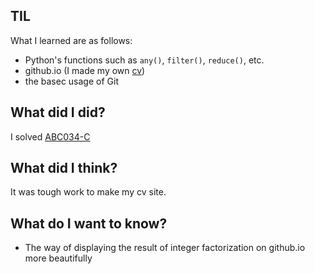## TIL
What I learned are as follows:

- Python's functions such as `any()`, `filter()`, `reduce()`, etc.
- github.io (I made my own [cv](https://pullmay.github.io/cv/))
- the basec usage of Git 

## What did I did?
I solved [ABC034-C](https://atcoder.jp/contests/abc034/submissions/11699226) 

## What did I think?
It was tough work to make my cv site.

## What do I want to know?

- The way of displaying the result of integer factorization on github.io more beautifully
